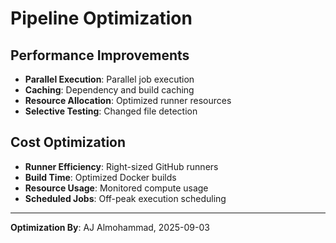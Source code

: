 # Pipeline Optimization

## Performance Improvements
- **Parallel Execution**: Parallel job execution
- **Caching**: Dependency and build caching
- **Resource Allocation**: Optimized runner resources
- **Selective Testing**: Changed file detection

## Cost Optimization
- **Runner Efficiency**: Right-sized GitHub runners
- **Build Time**: Optimized Docker builds
- **Resource Usage**: Monitored compute usage
- **Scheduled Jobs**: Off-peak execution scheduling

---
**Optimization By**: AJ Almohammad, 2025-09-03